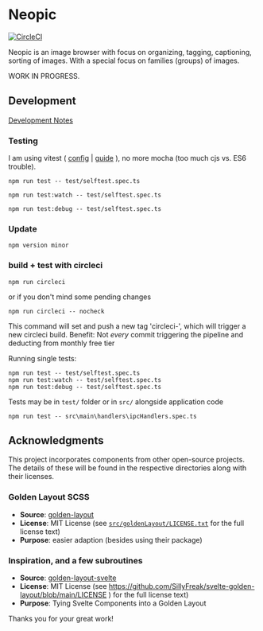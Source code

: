 # Neopic

[![CircleCI](https://dl.circleci.com/status-badge/img/circleci/VhCvCvz3ongXYJBfioC4Lp/7hizfoyCVc48xde8tru8wG/tree/master.svg?style=svg)](https://dl.circleci.com/status-badge/redirect/circleci/VhCvCvz3ongXYJBfioC4Lp/7hizfoyCVc48xde8tru8wG/tree/master)

Neopic is an image browser with focus on organizing, tagging, captioning, sorting of images. With a special focus on families (groups) of images.

WORK IN PROGRESS.

## Development

[Development Notes](./docs/DEVELOPMENT.md)


### Testing

I am using vitest ( [config](https://vitest.dev/config/) | [guide](https://vitest.dev/guide/) ), no more mocha (too much cjs vs. ES6 trouble).

    npm run test -- test/selftest.spec.ts

    npm run test:watch -- test/selftest.spec.ts

    npm run test:debug -- test/selftest.spec.ts

### Update

    npm version minor

### build + test with circleci

    npm run circleci

or if you don't mind some pending changes

    npm run circleci -- nocheck

This command will set and push a new tag 'circleci-<shorthash>', which will trigger a new circleci build. Benefit: Not _every_ commit triggering the pipeline and deducting from monthly free tier

Running single tests:

    npm run test -- test/selftest.spec.ts
    npm run test:watch -- test/selftest.spec.ts
    npm run test:debug -- test/selftest.spec.ts

Tests may be in `test/` folder or in `src/` alongside application code

    npm run test -- src\main\handlers\ipcHandlers.spec.ts


## Acknowledgments

This project incorporates components from other open-source projects. The details of these will be found in the respective directories along with their licenses.

### Golden Layout SCSS
- **Source**: [golden-layout](https://github.com/golden-layout/golden-layout)
- **License**: MIT License (see [`src/goldenLayout/LICENSE.txt`](./src/renderer/goldenLayout/css/LICENSE) for the full license text)
- **Purpose**: easier adaption (besides using their package)

### Inspiration, and a few subroutines
- **Source**: [golden-layout-svelte](https://github.com/SillyFreak/svelte-golden-layout)
- **License**: MIT License (see  https://github.com/SillyFreak/svelte-golden-layout/blob/main/LICENSE  ) for the full license text)
- **Purpose**: Tying Svelte Components into a Golden Layout

Thanks you for your great work!


